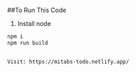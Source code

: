 ##To Run This  Code

1. Install node
```bash
npm i
npm run build


Visit: https://mitabs-todo.netlify.app/
